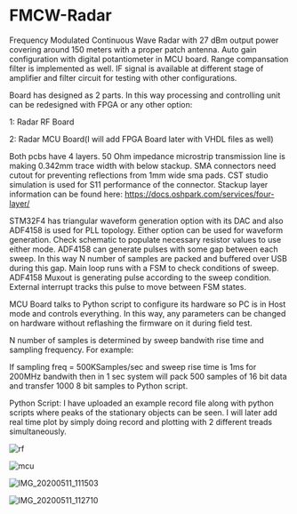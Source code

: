 # FMCW-Radar
Frequency Modulated Continuous Wave Radar with 27 dBm output power covering around 150 meters with a proper patch antenna.
Auto gain configuration with digital potantiometer in MCU board. Range compansation filter is implemented as well. IF signal is available at different stage of amplifier and filter circuit for testing with other configurations.

Board has designed as 2 parts. In this way processing and controlling unit can be redesigned with FPGA or any other option:

1: Radar RF Board

2: Radar MCU Board(I will add FPGA Board later with VHDL files as well)

Both pcbs have 4 layers. 50 Ohm impedance microstrip transmission line is making 0.342mm trace width with below stackup. SMA connectors need cutout for preventing reflections from 1mm wide sma pads. CST studio simulation is used for S11 performance of the connector.
Stackup layer information can be found here: https://docs.oshpark.com/services/four-layer/

STM32F4 has triangular waveform generation option with its DAC and also ADF4158 is used for PLL topology. Either option can be used for waveform generation. Check schematic to populate necessary resistor values to use either mode. ADF4158 can generate pulses with some gap between each sweep. In this way N number of samples are packed and buffered over USB during this gap. 
Main loop runs with a FSM to check conditions of sweep. ADF4158 Muxout is generating pulse according to the sweep condition. External interrupt tracks this pulse to move between FSM states. 

MCU Board talks to Python script to configure its hardware so PC is in Host mode and controls everything. In this way, any parameters can be changed on hardware without reflashing the firmware on it during field test.

N number of samples is determined by sweep bandwith rise time and sampling frequency. 
For example:

  If sampling freq = 500KSamples/sec and sweep rise time is 1ms for 200MHz bandwith then in 1 sec system will pack 500 samples   of 16 bit data and transfer 1000 8 bit samples to Python script.
  
  
Python Script: I have uploaded an example record file along with python scripts where peaks of the stationary objects can be seen. I will later add real time plot by simply doing record and plotting with 2 different treads simultaneously.  
  


![rf](https://user-images.githubusercontent.com/61315249/81537200-82045480-9375-11ea-87f2-c4e1bb67b51a.png)

![mcu](https://user-images.githubusercontent.com/61315249/81537194-7f096400-9375-11ea-9049-51c95cfd9812.png)

![IMG_20200511_111503](https://user-images.githubusercontent.com/61315249/81540098-d14c8400-9379-11ea-9681-371c4e8f2141.jpg)

![IMG_20200511_112710](https://user-images.githubusercontent.com/61315249/81540570-854e0f00-937a-11ea-8197-5f7794a0b7da.jpg)

